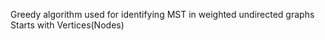 Greedy algorithm used for identifying MST in weighted undirected graphs
Starts with Vertices(Nodes)
